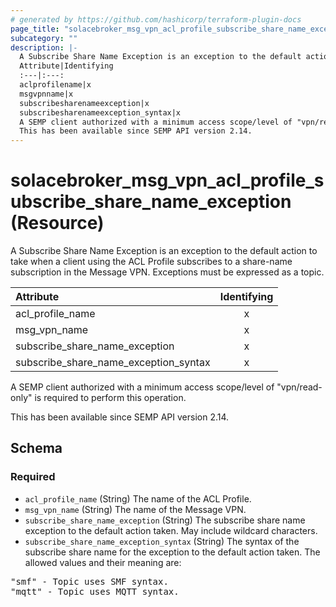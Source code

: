 ```yaml
---
# generated by https://github.com/hashicorp/terraform-plugin-docs
page_title: "solacebroker_msg_vpn_acl_profile_subscribe_share_name_exception Resource - solacebroker"
subcategory: ""
description: |-
  A Subscribe Share Name Exception is an exception to the default action to take when a client using the ACL Profile subscribes to a share-name subscription in the Message VPN. Exceptions must be expressed as a topic.
  Attribute|Identifying
  :---|:---:
  aclprofilename|x
  msgvpnname|x
  subscribesharenameexception|x
  subscribesharenameexception_syntax|x
  A SEMP client authorized with a minimum access scope/level of "vpn/read-only" is required to perform this operation.
  This has been available since SEMP API version 2.14.
---
```


# solacebroker_msg_vpn_acl_profile_subscribe_share_name_exception (Resource)

A Subscribe Share Name Exception is an exception to the default action to take when a client using the ACL Profile subscribes to a share-name subscription in the Message VPN. Exceptions must be expressed as a topic.


Attribute|Identifying
:---|:---:
acl_profile_name|x
msg_vpn_name|x
subscribe_share_name_exception|x
subscribe_share_name_exception_syntax|x



A SEMP client authorized with a minimum access scope/level of "vpn/read-only" is required to perform this operation.

This has been available since SEMP API version 2.14.



<!-- schema generated by tfplugindocs -->
## Schema

### Required

- `acl_profile_name` (String) The name of the ACL Profile.
- `msg_vpn_name` (String) The name of the Message VPN.
- `subscribe_share_name_exception` (String) The subscribe share name exception to the default action taken. May include wildcard characters.
- `subscribe_share_name_exception_syntax` (String) The syntax of the subscribe share name for the exception to the default action taken. The allowed values and their meaning are:

<pre>
"smf" - Topic uses SMF syntax.
"mqtt" - Topic uses MQTT syntax.
</pre>
